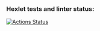 ### Hexlet tests and linter status:
[![Actions Status](https://github.com/EkaZhuk/python-project-49/actions/workflows/hexlet-check.yml/badge.svg)](https://github.com/EkaZhuk/python-project-49/actions)